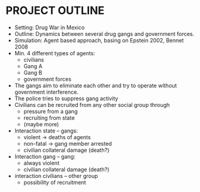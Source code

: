 PROJECT OUTLINE
======================

* Setting: Drug War in Mexico
* Outline: Dynamics between several drug gangs and government forces.
* Simulation: Agent based approach, basing on Epstein 2002, Bennet 2008
* Min. 4 different types of agents:
  - civilians
  - Gang A
  - Gang B
  - government forces
* The gangs aim to eliminate each other and try to operate without government interference.
* The police tries to suppress gang activity
* Civilians can be recruited from any other social group through
  - pressure from a gang
  - recruiting from state
  - (maybe more)
* Interaction state – gangs:
  - violent -> deaths of agents
  - non-fatal -> gang member arrested
  - civilian collateral damage (death?)
* Interaction gang – gang:
  - always violent
  - civilian collateral damage (death?)
* interaction civilians – other group
  - possibility of recruitment




  





